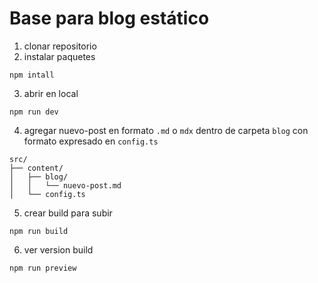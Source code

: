 # Base para blog estático

1. clonar repositorio
2. instalar paquetes
```
npm intall
```
3. abrir en local
```
npm run dev
```
4. agregar nuevo-post en formato `.md` o `mdx` dentro de carpeta `blog` con formato expresado en `config.ts`
```
src/
├── content/
│   ├── blog/
│   │   └── nuevo-post.md
│   └── config.ts
```
5. crear build para subir
```
npm run build
```
6. ver version build
```
npm run preview
```